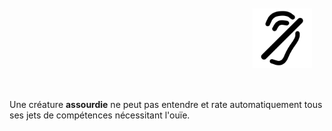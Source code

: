  <div class="warning" style='background-color:var(--bg); border-left: solid var(--title) 4px; border-radius: 4px;'>
<p style='padding:0.7em; margin-left:0.7em; display: inline-block; text-align:justify;'>
<img src="../../Illustrations/Conditions/FinalDeafened.png" style="width:20%;  float:right; padding:0.7em">

Une créature <b>assourdie</b> ne peut pas entendre et rate automatiquement tous ses jets de compétences nécessitant l'ouïe.<br>
</p>
</div>
